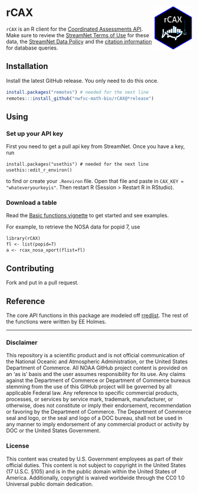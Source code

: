 rCAX <img src="man/figures/logo.png" align="right" width="20%" />
========

`rCAX` is an R client for the [Coordinated Assessments API](https://www.streamnet.org/resources/exchange-tools/rest-api-documentation/). Make sure to review the [StreamNet Terms of Use](https://nwfsc-math-bio.github.io/rCAX/articles/terms.html) for these data, the [StreamNet Data Policy](https://www.streamnet.org/resources/exchange-tools/data-agreements/) and the [citation information](https://www.streamnet.org/resources/citing-sn/) for database queries.

## Installation

Install the latest GitHub release. You only need to do this once.

```r
install.packages("remotes") # needed for the next line
remotes:::install_github("nwfsc-math-bio/rCAX@*release")
```

## Using

### Set up your API key

First you need to get a pull api key from StreamNet. Once you have a key, run 
```
install.packages("usethis") # needed for the next line
usethis::edit_r_environ()
```
to find or create your `.Renviron` file. Open that file and paste in `CAX_KEY = "whateveryourkeyis"`. Then restart R (Session > Restart R in RStudio).

### Download a table

Read the [Basic functions vignette](https://nwfsc-math-bio.github.io/rCAX/articles/basics.html) to get started and see examples.

For example, to retrieve the NOSA data for popid 7, use
```
library(rCAX)
fl <- list(popid=7)
a <- rcax_nosa_xport(flist=fl)
```

## Contributing

Fork and put in a pull request.

## Reference

The core API functions in this package are modeled off [rredlist](https://github.com/ropensci/rredlist). The rest of the functions were written by EE Holmes.

<hr>

### Disclaimer

This repository is a scientific product and is not official communication of the National Oceanic and Atmospheric Administration, or the United States Department of Commerce. All NOAA GitHub project content is provided on an ‘as is’ basis and the user assumes responsibility for its use. Any claims against the Department of Commerce or Department of Commerce bureaus stemming from the use of this GitHub project will be governed by all applicable Federal law. Any reference to specific commercial products, processes, or services by service mark, trademark, manufacturer, or otherwise, does not constitute or imply their endorsement, recommendation or favoring by the Department of Commerce. The Department of Commerce seal and logo, or the seal and logo of a DOC bureau, shall not be used in any manner to imply endorsement of any commercial product or activity by DOC or the United States Government.

### License

This content was created by U.S. Government employees as part of their official duties. This content is not subject to copyright in the United States (17 U.S.C. §105) and is in the public domain within the United States of America. Additionally, copyright is waived worldwide through the CC0 1.0 Universal public domain dedication.




